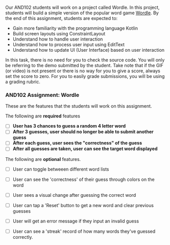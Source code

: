Our AND102 students will work on a project called Wordle. In this project, students will build a simple version of the popular word game [Wordle](https://www.nytimes.com/games/wordle/index.html). By the end of this assignment, students are expected to: 

- Gain more familiarity with the programming language Kotlin
- Build screen layouts using ConstraintLayout
- Understand how to handle user interaction
- Understand how to process user input using EditText
- Understand how to update UI (User Interface) based on user interaction


In this task, there is no need for you to check the source code. You will only be referring to the demo submitted by the student. Take note that if the GIF (or video) is not present or there is no way for you to give a score, always set the score to zero. For you to easily grade submissions, you will be using a grading rubric.

### AND102 Assignment: Wordle

These are the features that the students will work on this assignment. 

The following are **required** features

- [ ] **User has 3 chances to guess a random 4 letter word** 
- [ ] **After 3 guesses, user should no longer be able to submit another guess**
- [ ] **After each guess, user sees the "correctness" of the guess**
- [ ] **After all guesses are taken, user can see the target word displayed**

The following are **optional** features.

- [ ] User can toggle betweeen different word lists
- [ ] User can see the 'correctness' of their guess through colors on the word 
- [ ] User sees a visual change after guessing the correct word
- [ ] User can tap a 'Reset' button to get a new word and clear previous guesses
- [ ] User will get an error message if they input an invalid guess
- [ ] User can see a 'streak' record of how many words they've guessed correctly.


